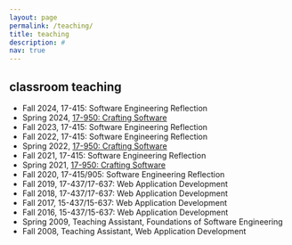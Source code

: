 ```yaml
---
layout: page
permalink: /teaching/
title: teaching
description: #
nav: true
---
```


## classroom teaching

- Fall 2024, 17-415: Software Engineering Reflection
- Spring 2024, [17-950: Crafting Software](https://cmu-crafting-software.github.io/)
- Fall 2023, 17-415: Software Engineering Reflection
- Fall 2022, 17-415: Software Engineering Reflection
- Spring 2022, [17-950: Crafting Software](https://cmu-crafting-software.github.io/)
- Fall 2021, 17-415: Software Engineering Reflection
- Spring 2021, [17-950: Crafting Software](https://cmu-crafting-software.github.io/)
- Fall 2020, 17-415/905: Software Engineering Reflection
- Fall 2019, 17-437/17-637: Web Application Development
- Fall 2018, 17-437/17-637: Web Application Development
- Fall 2017, 15-437/15-637: Web Application Development
- Fall 2016, 15-437/15-637: Web Application Development
- Spring 2009, Teaching Assistant, Foundations of Software Engineering
- Fall 2008, Teaching Assistant, Web Application Development
